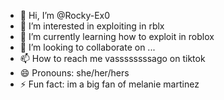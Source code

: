 - 👋 Hi, I’m @Rocky-Ex0
- 👀 I’m interested in exploiting in rblx
- 🌱 I’m currently learning how to exploit in roblox
- 💞️ I’m looking to collaborate on ...
- 📫 How to reach me vassssssssago on tiktok
- 😄 Pronouns: she/her/hers
- ⚡ Fun fact: im a big fan of melanie martinez

<!---
Rocky-Ex0/Rocky-Ex0 is a ✨ special ✨ repository because its `README.md` (this file) appears on your GitHub profile.
You can click the Preview link to take a look at your changes.
--->
